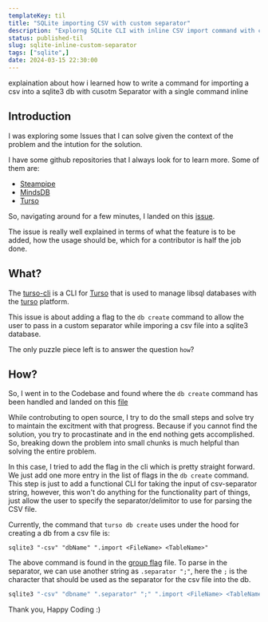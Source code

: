 ```yaml
---
templateKey: til
title: "SQLite importing CSV with custom separator"
description: "Explorng SQLite CLI with inline CSV import command with custom separator"
status: published-til
slug: sqlite-inline-custom-separator
tags: ["sqlite",]
date: 2024-03-15 22:30:00
---
```


explaination about how i learned how to write a command for importing a csv 
into a sqlite3 db with cusotm Separator with a single command inline

## Introduction

I was exploring some Issues that I can solve given the context of the problem and the intution for the solution.

I have some github repositories that I always look for to learn more. Some of them are:

- [Steampipe](https://github.com/turbot/steampipe)
- [MindsDB](https://github.com/mindsdb/mindsdb)
- [Turso](https://github.com/tursodatabase)

So, navigating around for a few minutes, I landed on this [issue](https://github.com/tursodatabase/turso-cli/issues/811).

The issue is really well explained in terms of what the feature is to be added, how the usage should be, which for a contributor is half the job done.

## What?

The [turso-cli](https://github.com/tursodatabase/turso-cli) is a CLI for [Turso](https://github.com/tursodatabase/turso) that is used to manage libsql databases with the [turso](https://turso.tech) platform.

This issue is about adding a flag to the `db create` command to allow the user to pass in a custom separator while imporing a csv file into a sqlite3 database.

The only puzzle piece left is to answer the question `how`?

## How?

So, I went in to the Codebase and found where the `db create` command has been handled and landed on this [file](https://sourcegraph.com/github.com/tursodatabase/turso-cli/-/blob/internal/cmd/db_create.go)

While controbuting to open source, I try to do the small steps and solve try to maintain the excitment with that progress. Because if you cannot find the solution, you try to procastinate and in the end nothing gets accomplished. So, breaking down the problem into small chunks is much helpful than solving the entire problem.

In this case, I  tried to add the flag in the cli which is pretty straight forward. We just add one more entry in the list of flags in the `db create` command. This step is just to add a functional CLI for taking the input of csv-separator string, however, this won't do anything for the functionality part of things, just allow the user to specify the separator/delimitor to use for parsing the CSV file.

Currently, the command that `turso db create` uses under the hood for creating a db from a csv file is:

```bsah
sqlite3 "-csv" "dbName" ".import <FileName> <TableName>"
```

The above command is found in the [group flag](https://sourcegraph.com/github.com/tursodatabase/turso-cli/-/blob/internal/cmd/group_flag.go) file. To parse in the separator, we can use another string as `.separator ";"`, here the `;` is the character that should be used as the separator for the csv file into the db.

```bash
sqlite3 "-csv" "dbname" ".separator" ";" ".import <FileName> <TableName>"
```

Thank you, Happy Coding :)
